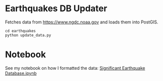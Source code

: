 # Earthquakes DB Updater

Fetches data from https://www.ngdc.noaa.gov and loads them into PostGIS.

```
cd earthquakes
python update_data.py
```


# Notebook

See my notebook on how I formatted the data: [Significant Earthquake Database.ipynb](https://github.com/benjiao/significant-earthquakes/blob/master/Significant%20Earthquake%20Database.ipynb)